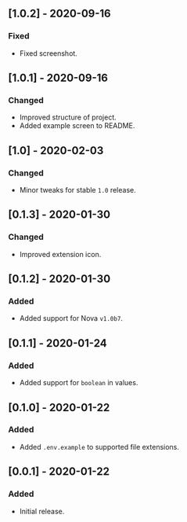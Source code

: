 ## [1.0.2] - 2020-09-16
### Fixed
- Fixed screenshot.

## [1.0.1] - 2020-09-16
### Changed
- Improved structure of project.
- Added example screen to README.

## [1.0] - 2020-02-03
### Changed
- Minor tweaks for stable `1.0` release.

## [0.1.3] - 2020-01-30
### Changed
- Improved extension icon.

## [0.1.2] - 2020-01-30
### Added
- Added support for Nova `v1.0b7`.

## [0.1.1] - 2020-01-24
### Added
- Added support for `boolean` in values.

## [0.1.0] - 2020-01-22
### Added
- Added `.env.example` to supported file extensions.

## [0.0.1] - 2020-01-22
### Added
- Initial release.